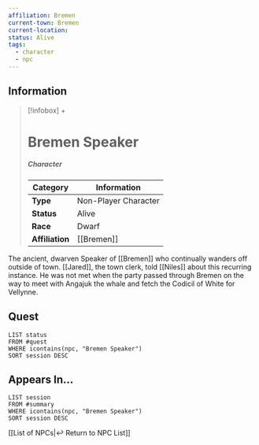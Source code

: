 ```yaml
---
affiliation: Bremen
current-town: Bremen
current-location: 
status: Alive
tags:
  - character
  - npc
---
```


## Information
> [!infobox] +
> # Bremen Speaker
> ##### Character
> | Category | Information |
> | ---- | ---- |
> | **Type** | Non-Player Character |
> | **Status** | Alive|
> | **Race** | Dwarf |
> | **Affiliation** | [[Bremen]] |

The ancient, dwarven Speaker of [[Bremen]] who continually wanders off outside of town. [[Jared]], the town clerk, told [[Niles]] about this recurring instance. He was not met when the party passed through Bremen on the way to meet with Angajuk the whale and fetch the Codicil of White for Vellynne.

## Quest

```dataview
LIST status
FROM #quest 
WHERE icontains(npc, "Bremen Speaker")
SORT session DESC
```

## Appears In...
```dataview
LIST session
FROM #summary
WHERE icontains(npc, "Bremen Speaker")
SORT session DESC
```

[[List of NPCs|↩️ Return to NPC List]]
